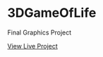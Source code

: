 # 3DGameOfLife
Final Graphics Project

<a href="https://pepper-wood.github.io/3DGameOfLife/">View Live Project</a>
